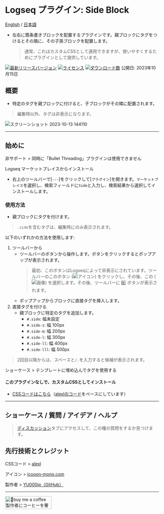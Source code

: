 # Logseq プラグイン: Side Block

[English](https://github.com/YU000jp/logseq-plugin-side-block) / [日本語](https://github.com/YU000jp/logseq-plugin-side-block/blob/main/readme.md)

- 左右に箇条書きブロックを配置するプラグインです。親ブロックにタグをつけるとその隣に、その子孫ブロックを配置します。
   > 通常、これはカスタムCSSとして適用できますが、使いやすくするためにプラグインとして提供しています。

[![最新リリースバージョン](https://img.shields.io/github/v/release/YU000jp/logseq-plugin-side-block)](https://github.com/YU000jp/logseq-plugin-side-block/releases)
[![ライセンス](https://img.shields.io/github/license/YU000jp/logseq-plugin-side-block?color=blue)](https://github.com/YU000jp/logseq-plugin-side-block/LICENSE)
[![ダウンロード数](https://img.shields.io/github/downloads/YU000jp/logseq-plugin-side-block/total.svg)](https://github.com/YU000jp/logseq-plugin-side-block/releases)
  公開日: 2023年10月15日

## 概要

- 特定のタグを親ブロックに付けると、子ブロックがその隣に配置されます。
> 編集時以外、タグは非表示になります。

![スクリーンショット 2023-10-13 144110](https://github.com/YU000jp/logseq-plugin-side-block/assets/111847207/c85ebc5e-9442-42c0-bac5-1616203483ca)

---

## 始めに

非サポート > 同時に「Bullet Threading」プラグインは使用できません

Logseq マーケットプレイスからインストール
  - 右上のツールバーで[`---`]をクリックして[`プラグイン`]を開きます。`マーケットプレイス`を選択し、検索フィールドに`Side`と入力し、検索結果から選択してインストールします。

### 使用方法

- 親ブロックにタグを付けます。
> `.side`を含むタグは、編集時にのみ表示されます。

以下のいずれかの方法を使用します:

1. ツールバーから
   - ツールバーのボタンから操作します。ボタンをクリックするとポップアップが表示されます。
     > 最初、このボタンはLogseqによって非表示にされています。ツールバーのこのボタン (![アイコン](https://github.com/YU000jp/logseq-plugin-bullet-point-custom-icon/assets/111847207/136f9d0f-9dcf-4942-9821-c9f692fcfc2f)) をクリックし、その後、この (![画像](https://github.com/YU000jp/logseq-plugin-side-block/assets/111847207/726d00da-f665-4eb1-ac15-77e10a24dcae)) を選択します。その後、ツールバーに #️⃣ ボタンが表示されます。
   - ポップアップからブロックに直接タグを挿入します。
1. 直接タグを付ける
   - 親ブロックに特定のタグを追加します。
     - `#.side`: 幅未設定
     - `#.side-s`: 幅 100px
     - `#.side-m`: 幅 200px
     - `#.side-l`: 幅 300px
     - `#.side-ll`: 幅 400px
     - `#.side-lll`: 幅 500px
  > 2回目以降からは、スペースと`/.`を入力すると候補が表示されます。

ショーケース > テンプレートに埋め込んでタグを使用する

#### このプラグインなしで、カスタムCSSとしてインストール

- [CSSコードはこちら](https://github.com/YU000jp/logseq-plugin-side-block/blob/main/src/style.css)（[alexlのコード](https://codeberg.org/alexl/for-logseq)をベースにしています）

---

## ショーケース / 質問 / アイデア / ヘルプ

> [ディスカッション](https://github.com/YU000jp/logseq-plugin-side-block/discussions)タブにアクセスして、この種の質問をするか見つけます。

## 先行技術とクレジット

CSSコード > [alexl](https://codeberg.org/alexl/for-logseq)

アイコン > [icooon-mono.com](https://icooon-mono.com/00372-%e3%83%96%e3%83%ad%e3%83%83%e3%82%b3%e3%83%aa%e3%83%bc/)

製作者 > [YU000jp（GitHub）](https://github.com/YU000jp)

---

<a href="https://www.buymeacoffee.com/yu000japan" target="_blank"><img src="https://cdn.buymeacoffee.com/buttons/v2/default-violet.png" alt="🍌buy me a coffee 製作者にコーヒーを奢ってください!" style="height: 42px;width: 152px" ></a>
